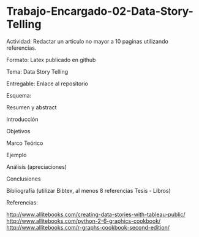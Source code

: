 # Trabajo-Encargado-02-Data-Story-Telling

Actividad: Redactar un articulo no mayor a 10 paginas utilizando referencias.

Formato: Latex publicado en github

Tema: Data Story Telling

Entregable: Enlace al repositorio

Esquema:

Resumen y abstract

Introducción 

Objetivos

Marco Teórico

Ejemplo

Análisis (apreciaciones)

Conclusiones

Bibliografía (utilizar Bibtex, al menos 8 referencias Tesis - Libros)

Referencias:

http://www.allitebooks.com/creating-data-stories-with-tableau-public/
http://www.allitebooks.com/python-2-6-graphics-cookbook/
http://www.allitebooks.com/r-graphs-cookbook-second-edition/
